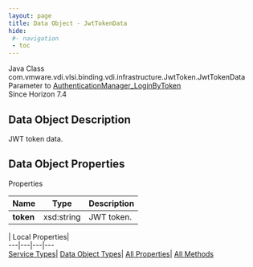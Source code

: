 ```yaml
---
layout: page
title: Data Object - JwtTokenData
hide:
 #- navigation
 - toc
---
```






Java Class
    com.vmware.vdi.vlsi.binding.vdi.infrastructure.JwtToken.JwtTokenData  
Parameter to
     [AuthenticationManager_LoginByToken](vdi.AuthenticationManager.md#loginByToken)  
Since 
    Horizon 7.4

## Data Object Description 

JWT token data. 

## Data Object Properties

Properties

Name |  Type |  Description   
---|---|---  
**token**|  xsd:string|  JWT token.   
  
  
  
 | Local Properties|   
---|---|---|---  
[Service Types](index-mo_types.md)| [Data Object Types](index-do_types.md)| [All Properties](index-properties.md)| [All Methods](index-methods.md)  
  
  

